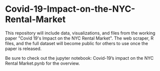 # Covid-19-Impact-on-the-NYC-Rental-Market
This repository will include data, visualizations, and files from the working paper "Covid 19's Impact on the NYC Rental Market".
The web scraper, R files, and the full dataset will become public for others to use once the paper is released.

Be sure to check out the jupyter notebook: Covid-19’s impact on the NYC Rental Market.pynb for the overview.
